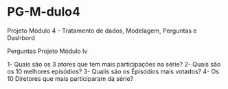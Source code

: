 # PG-M-dulo4
Projeto Módulo 4 - Tratamento de dados, Modelagem, Perguntas e Dashbord

Perguntas Projeto Módulo Iv

1- Quais são os 3 atores que tem mais participações na série?
2- Quais são os 10 melhores episódios?
3- Qualis  são os Épisódios mais votados?
4- Os 10 Diretores que mais participaram da série?



